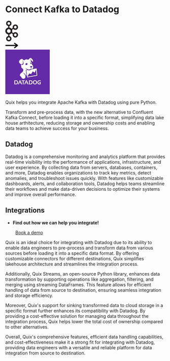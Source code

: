 # Connect Kafka to Datadog

<div class="connect-images cards blog-grid-card" markdown>
<div>
<img src="../images/kafka_logo.png" width="40px" />
</div>
<div>
<img src="../images/arrow.svg" width="40px" />
</div>
<div>
<img src="./images/datadog_1.jpg" />
</div>
</div>

Quix helps you integrate Apache Kafka with Datadog using pure Python.

Transform and pre-process data, with the new alternative to Confluent Kafka Connect, before loading it into a specific format, simplifying data lake house arthitecture, reducing storage and ownership costs and enabling data teams to achieve success for your business.

## Datadog

Datadog is a comprehensive monitoring and analytics platform that provides real-time visibility into the performance of applications, infrastructure, and user experience. By collecting data from servers, databases, containers, and more, Datadog enables organizations to track key metrics, detect anomalies, and troubleshoot issues quickly. With features like customizable dashboards, alerts, and collaboration tools, Datadog helps teams streamline their workflows and make data-driven decisions to optimize their systems and improve overall performance.

## Integrations

<div class="grid cards" markdown>

- __Find out how we can help you integrate!__

    <a class="md-button md-button--primary" href="https://share.hsforms.com/1iW0TmZzKQMChk0lxd_tGiw4yjw2?__hstc=175542013.2303933fbd746c0ac86d9ccbe9bc9100.1728383268831.1729603416735.1729620918855.31&__hssc=175542013.1.1729620918855&__hsfp=2132701734" target="_blank" style="margin:.5rem;">Book a demo</a>

</div>


Quix is an ideal choice for integrating with Datadog due to its ability to enable data engineers to pre-process and transform data from various sources before loading it into a specific data format. By offering customizable connectors for different destinations, Quix simplifies lakehouse architecture and streamlines the integration process. 

Additionally, Quix Streams, an open-source Python library, enhances data transformation by supporting operations like aggregation, filtering, and merging using streaming DataFrames. This feature allows for efficient handling of data from source to destination, ensuring seamless integration and storage efficiency. 

Moreover, Quix's support for sinking transformed data to cloud storage in a specific format further enhances its compatibility with Datadog. By providing a cost-effective solution for managing data throughout the integration process, Quix helps lower the total cost of ownership compared to other alternatives. 

Overall, Quix's comprehensive features, efficient data handling capabilities, and cost-effectiveness make it a strong fit for integrating with Datadog, providing data engineers with a versatile and reliable platform for data integration from source to destination.

